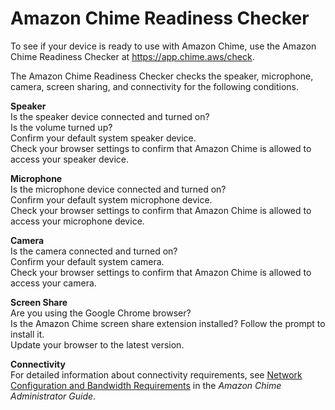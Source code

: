 # Amazon Chime Readiness Checker<a name="checker"></a>

To see if your device is ready to use with Amazon Chime, use the Amazon Chime Readiness Checker at [https://app\.chime\.aws/check](https://app.chime.aws/check)\.

The Amazon Chime Readiness Checker checks the speaker, microphone, camera, screen sharing, and connectivity for the following conditions\.

**Speaker**  
Is the speaker device connected and turned on?  
Is the volume turned up?  
Confirm your default system speaker device\.  
Check your browser settings to confirm that Amazon Chime is allowed to access your speaker device\.

**Microphone**  
Is the microphone device connected and turned on?  
Confirm your default system microphone device\.  
Check your browser settings to confirm that Amazon Chime is allowed to access your microphone device\.

**Camera**  
Is the camera connected and turned on?  
Confirm your default system camera\.  
Check your browser settings to confirm that Amazon Chime is allowed to access your camera\.

**Screen Share**  
Are you using the Google Chrome browser?  
Is the Amazon Chime screen share extension installed? Follow the prompt to install it\.  
Update your browser to the latest version\.

**Connectivity**  
For detailed information about connectivity requirements, see [Network Configuration and Bandwidth Requirements](https://docs.aws.amazon.com/chime/latest/ag/network-config.html) in the *Amazon Chime Administrator Guide*\.